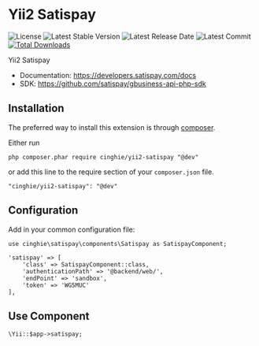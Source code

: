 # Yii2 Satispay

![License](https://img.shields.io/packagist/l/cinghie/yii2-satispay.svg)
![Latest Stable Version](https://img.shields.io/github/release/cinghie/yii2-satispay.svg)
![Latest Release Date](https://img.shields.io/github/release-date/cinghie/yii2-satispay.svg)
![Latest Commit](https://img.shields.io/github/last-commit/cinghie/yii2-satispay.svg)
[![Total Downloads](https://img.shields.io/packagist/dt/cinghie/yii2-satispay.svg)](https://packagist.org/packages/cinghie/yii2-satispay)

Yii2 Satispay

- Documentation: https://developers.satispay.com/docs
- SDK: https://github.com/satispay/gbusiness-api-php-sdk

## Installation

The preferred way to install this extension is through [composer](http://getcomposer.org/download/).

Either run

```
php composer.phar require cinghie/yii2-satispay "@dev"
```

or add this line to the require section of your `composer.json` file.

```
"cinghie/yii2-satispay": "@dev"
```

## Configuration

Add in your common configuration file:

```
use cinghie\satispay\components\Satispay as SatispayComponent;

'satispay' => [
	'class' => SatispayComponent::class,
	'authenticationPath' => '@backend/web/',
	'endPoint' => 'sandbox',
	'token' => 'WG5MUC'
],
```

## Use Component

```
\Yii::$app->satispay;
```
